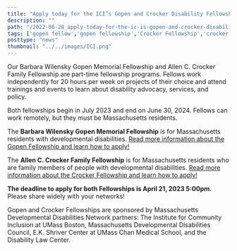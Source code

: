 ```yaml
---
title: "Apply today for the ICI’s Gopen and Crocker Disability Fellowships!"
description: ""
path: "/2022-06-28_apply-today-for-the-ic-is-gopen-and-crocker-disability-fellowships.md"
tags: ['gopen fellow','gopen fellowship','Crocker Fellowship','crocker fellow','Institute for Community Inclusion']
posttype: "news"
thumbnail: "../../images/ICI.png"
---
```



Our Barbara Wilensky Gopen Memorial Fellowship and Allen C. Crocker Family Fellowship are part-time fellowship programs. Fellows work independently for 20 hours per week on projects of their choice and attend trainings and events to learn about disability advocacy, services, and policy. 

Both fellowships begin in July 2023 and end on June 30, 2024. Fellows can work remotely, but they must be Massachusetts residents.  

The **Barbara Wilensky Gopen Memorial Fellowship** is for Massachusetts residents with developmental disabilities. [Read more information about the Gopen Fellowship and learn how to apply!](/about/fellowships/gopen/)

The **Allen C. Crocker Family Fellowship** is for Massachusetts residents who are family members of people with developmental disabilities. [Read more information about the Crocker Fellowship and learn how to apply!](/about/fellowships/crocker)

**The deadline to apply for both Fellowships is April 21, 2023 5:00pm**. Please share widely with your networks!

Gopen and Crocker Fellowships are sponsored by Massachusetts Developmental Disabilities Network partners: The Institute for Community Inclusion at UMass Boston, Massachusetts Developmental Disabilities Council, E.K. Shriver Center at UMass Chan Medical School, and the Disability Law Center.

